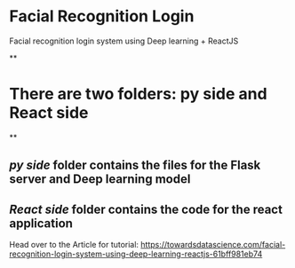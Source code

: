 # Facial Recognition Login
Facial recognition login system using Deep learning + ReactJS

**
# There are two folders: py side and React side
**
## *py side* folder contains the files for the Flask server and Deep learning model
## *React side* folder contains the code for the react application

Head over to the Article for tutorial: https://towardsdatascience.com/facial-recognition-login-system-using-deep-learning-reactjs-61bff981eb74
